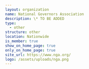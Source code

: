 ```yaml
---
layout: organization
name: National Governors Association
description: \* TO BE ADDED
type:
  - other
structure: other
location: Nationwide
is_member: true
show_on_home_page: true
only_on_home_page: true
site_url: https://www.nga.org/
logo: /assets/uploads/nga.png
---
```

